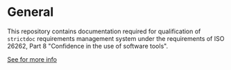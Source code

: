 # General
This repository contains documentation required for qualification of ```strictdoc``` requirements management system under the requirements of ISO 26262, Part 8 "Confidence in the use of software tools".

[See for more info](https://github.com/oleg-kirovskii/strictdoc-rms-qualification/tree/main/docu)
